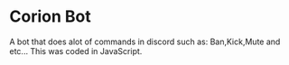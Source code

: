 # Corion Bot
A bot that does alot of commands in discord such as:
Ban,Kick,Mute and etc...
This was coded in JavaScript.
